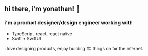 ## hi there, i'm yonathan! 👋

### i'm a product designer/design engineer working with

- TypeScript, react, react native
- Swift • SwiftUI

i love designing products, enjoy building 🏗️ things on for the internet.
